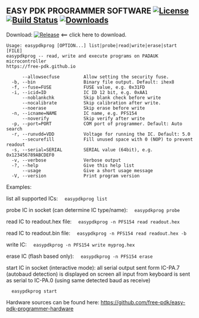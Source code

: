 EASY PDK PROGRAMMER SOFTWARE
[![License](https://img.shields.io/:license-gpl3-blue.svg?style=flat-square)](https://www.gnu.org/licenses/gpl-3.0.html) [![Build Status](https://github.com/free-pdk/easy-pdk-programmer-software/workflows/build/badge.svg?branch=master)](https://github.com/free-pdk/easy-pdk-programmer-software/actions) [![Downloads](https://img.shields.io/github/downloads/free-pdk/easy-pdk-programmer-software/total.svg?maxAge=3600)](https://github.com/free-pdk/easy-pdk-programmer-software/releases/latest)
----------------------------

Download: [![Release](https://img.shields.io/github/release/free-pdk/easy-pdk-programmer-software.svg?maxAge=60)](https://github.com/free-pdk/easy-pdk-programmer-software/releases/latest) <== click here to download.


```
Usage: easypdkprog [OPTION...] list|probe|read|write|erase|start [FILE]
easypdkprog -- read, write and execute programs on PADAUK microcontroller
https://free-pdk.github.io

      --allowsecfuse         Allow setting the security fuse.
  -b, --bin                  Binary file output. Default: ihex8
  -f, --fuse=FUSE            FUSE value, e.g. 0x31FD
  -i, --icid=ID              IC ID 12 bit, e.g. 0xAA1
      --noblankchk           Skip blank check before write
      --nocalibrate          Skip calibration after write.
      --noerase              Skip erase before write
  -n, --icname=NAME          IC name, e.g. PFS154
      --noverify             Skip verify after write
  -p, --port=PORT            COM port of programmer. Default: Auto search
  -r, --runvdd=VDD           Voltage for running the IC. Default: 5.0
      --securefill           Fill unused space with 0 (NOP) to prevent readout
  -s, --serial=SERIAL        SERIAL value (64bit), e.g. 0x123456789ABCDEF0
  -v, --verbose              Verbose output
  -?, --help                 Give this help list
      --usage                Give a short usage message
  -V, --version              Print program version
```

Examples:

list all supported ICs:
```  easypdkprog list```

probe IC in socket (can determine IC type/name):
```  easypdkprog probe```

read IC to readout.hex file:
```  easypdkprog -n PFS154 read readout.hex```

read IC to readout.bin file:
```  easypdkprog -n PFS154 read readout.hex -b```

write IC:
```  easypdkprog -n PFS154 write myprog.hex```

erase IC (flash based only):
```  easypdkprog -n PFS154 erase```

start IC in socket (interactive mode):
 all serial output sent form IC-PA.7 (autobaud detection) is displayed on screen
 all input from keyboard is sent as serial to IC-PA.0 (using same detected baud as receive)
 
```  easypdkprog start```

  
Hardware sources can be found here: https://github.com/free-pdk/easy-pdk-programmer-hardware


